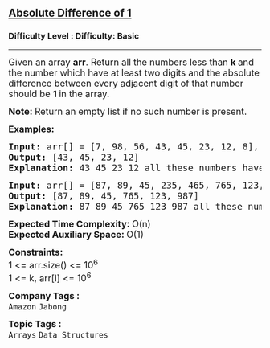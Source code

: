 <h2><a href="https://www.geeksforgeeks.org/problems/absolute-difference-11156/1?page=1&company=Amazon&difficulty=Basic&status=unsolved&sortBy=difficulty">Absolute Difference of 1</a></h2><h3>Difficulty Level : Difficulty: Basic</h3><hr><div class="problems_problem_content__Xm_eO"><p><span style="font-size: 18px;">Given an array <strong>arr</strong>. Return all the numbers less than <strong>k&nbsp;</strong>and the number which have at least two digits and the absolute difference between every adjacent digit of that number should be <strong>1&nbsp;</strong>in the array.</span></p>
<p><span style="font-size: 18px;"><strong>Note: </strong>Return an empty list if no such number is present.</span></p>
<p><span style="font-size: 18px;"><strong>Examples:</strong></span></p>
<pre><span style="font-size: 18px;"><strong>Input: </strong>arr[] = [7, 98, 56, 43, 45, 23, 12, 8], k = 54
<strong>Output:</strong> [43, 45, 23, 12]
<strong>Explanation:</strong> 43 45 23 12 all these numbers have adjacent digits diff as 1 and they areless than 54.</span></pre>
<pre><span style="font-size: 18px;"><strong>Input:</strong> arr[] = [87, 89, 45, 235, 465, 765, 123, 987, 499, 655], k = 1000
<strong>Output:</strong> [87, 89, 45, 765, 123, 987]
<strong>Explanation:</strong> 87 89 45 765 123 987 all these numbers have adjacent digits diff as 1 and they areless than 1000.</span>
</pre>
<p><span style="font-size: 18px;"><strong>Expected Time Complexity: </strong>O(n)<br><strong>Expected Auxiliary Space: </strong>O(1)</span></p>
<p><span style="font-size: 18px;"><strong>Constraints:</strong><br>1 &lt;= arr.size() &lt;= 10<sup>6</sup><br>1 &lt;= k, arr[i] &lt;= 10<sup>6</sup></span></p></div><p><span style=font-size:18px><strong>Company Tags : </strong><br><code>Amazon</code>&nbsp;<code>Jabong</code>&nbsp;<br><p><span style=font-size:18px><strong>Topic Tags : </strong><br><code>Arrays</code>&nbsp;<code>Data Structures</code>&nbsp;
